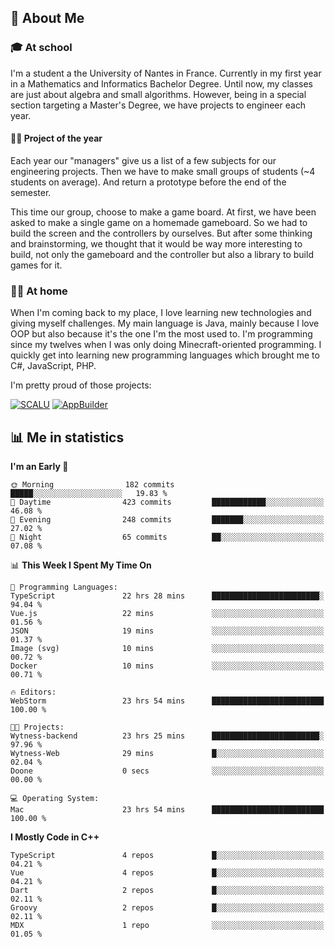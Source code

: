 ## 👀 About Me

### 🎓 At school

I'm a student a the University of Nantes in France. Currently in my first year in a Mathematics and Informatics Bachelor Degree. Until now, my classes are just about algebra and small algorithms. However, being in a special section targeting a Master's Degree, we have projects to engineer each year. 

#### 🔧🔬 Project of the year

Each year our "managers" give us a list of a few subjects for our engineering projects. Then we have to make small groups of students (~4 students on average). And return a prototype before the end of the semester.

This time our group, choose to make a game board. At first, we have been asked to make a single game on a homemade gameboard. So we had to build the screen and the controllers by ourselves. 
But after some thinking and brainstorming, we thought that it would be way more interesting to build, not only the gameboard and the controller but also a library to build games for it.

### 👨‍💻 At home

When I'm coming back to my place, I love learning new technologies and giving myself challenges. My main language is Java, mainly because I love OOP but also because it's the one I'm the most used to. I'm programming since my twelves when I was only doing Minecraft-oriented programming.  I quickly get into learning new programming languages which brought me to C#, JavaScript, PHP. 

I'm pretty proud of those projects:

[![SCALU](https://github-readme-stats.vercel.app/api/pin?username=renardfute&repo=SCALU)](https://github.com/renardfute/scalu)
[![AppBuilder](https://github-readme-stats.vercel.app/api/pin?username=pulsedev2&repo=AppBuilder)](https://github.com/pulsedev2/AppBuilder)

## 📊 Me in statistics
<!--START_SECTION:waka-->
**I'm an Early 🐤** 

```text
🌞 Morning                182 commits         █████░░░░░░░░░░░░░░░░░░░░   19.83 % 
🌆 Daytime                423 commits         ████████████░░░░░░░░░░░░░   46.08 % 
🌃 Evening                248 commits         ███████░░░░░░░░░░░░░░░░░░   27.02 % 
🌙 Night                  65 commits          ██░░░░░░░░░░░░░░░░░░░░░░░   07.08 % 
```


📊 **This Week I Spent My Time On** 

```text
💬 Programming Languages: 
TypeScript               22 hrs 28 mins      ████████████████████████░   94.04 % 
Vue.js                   22 mins             ░░░░░░░░░░░░░░░░░░░░░░░░░   01.56 % 
JSON                     19 mins             ░░░░░░░░░░░░░░░░░░░░░░░░░   01.37 % 
Image (svg)              10 mins             ░░░░░░░░░░░░░░░░░░░░░░░░░   00.72 % 
Docker                   10 mins             ░░░░░░░░░░░░░░░░░░░░░░░░░   00.71 % 

🔥 Editors: 
WebStorm                 23 hrs 54 mins      █████████████████████████   100.00 % 

🐱‍💻 Projects: 
Wytness-backend          23 hrs 25 mins      ████████████████████████░   97.96 % 
Wytness-Web              29 mins             █░░░░░░░░░░░░░░░░░░░░░░░░   02.04 % 
Doone                    0 secs              ░░░░░░░░░░░░░░░░░░░░░░░░░   00.00 % 

💻 Operating System: 
Mac                      23 hrs 54 mins      █████████████████████████   100.00 % 
```

**I Mostly Code in C++** 

```text
TypeScript               4 repos             █░░░░░░░░░░░░░░░░░░░░░░░░   04.21 % 
Vue                      4 repos             █░░░░░░░░░░░░░░░░░░░░░░░░   04.21 % 
Dart                     2 repos             █░░░░░░░░░░░░░░░░░░░░░░░░   02.11 % 
Groovy                   2 repos             █░░░░░░░░░░░░░░░░░░░░░░░░   02.11 % 
MDX                      1 repo              ░░░░░░░░░░░░░░░░░░░░░░░░░   01.05 % 
```




<!--END_SECTION:waka-->
